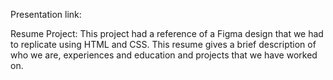 Presentation link: 

Resume Project: This project had a reference of a Figma design that we had to replicate using HTML and CSS. This resume gives a brief description of who we are, experiences and education and projects that we have worked on. 

